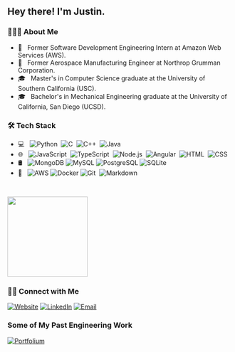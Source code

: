 <h2 align="left"> Hey there! I'm Justin.</h2>

<h3 align="left"> 👨🏻‍💻 About Me </h3>

- 💼 &nbsp; Former Software Development Engineering Intern at Amazon Web Services (AWS).
- 💼 &nbsp; Former Aerospace Manufacturing Engineer at Northrop Grumman Corporation.
- 🎓 &nbsp; Master's in Computer Science graduate at the University of Southern California (USC).
- 🎓 &nbsp; Bachelor's in Mechanical Engineering graduate at the University of California, San Diego (UCSD).


<h3 align="left">🛠 Tech Stack</h3>


- 💻 &nbsp; ![Python](https://img.shields.io/badge/-Python-333333?style=flat&logo=python)&nbsp; ![C](https://img.shields.io/badge/-C-333333?style=flat&logo=C&logoColor=A8B9CC)&nbsp; ![C++](https://img.shields.io/badge/-C++-333333?style=flat&logo=C%2B%2B&logoColor=00599C)&nbsp; ![Java](https://img.shields.io/badge/-Java-333333?style=flat&logo=Java&logoColor=FFA518)&nbsp;
- 🌐 &nbsp; ![JavaScript](https://img.shields.io/badge/-JavaScript-333333?style=flat&logo=javascript)&nbsp; ![TypeScript](https://img.shields.io/badge/-TypeScript-333333?style=flat&logo=typescript)&nbsp; ![Node.js](https://img.shields.io/badge/-Node.js-333333?style=flat&logo=node.js)&nbsp; ![Angular](https://img.shields.io/badge/-Angular-333333?style=flat&logo=angular)&nbsp; ![HTML](https://img.shields.io/badge/-HTML-333333?style=flat&logo=HTML5)&nbsp; ![CSS](https://img.shields.io/badge/-CSS-333333?style=flat&logo=CSS3&logoColor=1572B6)&nbsp;
- 🛢 &nbsp; ![MongoDB](https://img.shields.io/badge/-MongoDB-333333?style=flat&logo=MongoDB&logoColor=47A248) ![MySQL](https://img.shields.io/badge/-MySQL-333333?style=flat&logo=MySQL&logoColor=4479A1) ![PostgreSQL](https://img.shields.io/badge/-PostgreSQL-333333?style=flat&logo=PostgreSQL&logoColor=336791) ![SQLite](https://img.shields.io/badge/-SQLite-333333?style=flat&logo=SQLite&logoColor=003B57)
- 🔧 &nbsp; ![AWS](https://img.shields.io/badge/-AWS-333333?style=flat&logo=Amazon%20AWS&logoColor=232F3E) ![Docker](https://img.shields.io/badge/-Docker-333333?style=flat&logo=Docker&logoColor=2496ED) ![Git](https://img.shields.io/badge/-Git-333333?style=flat&logo=git)&nbsp; ![Markdown](https://img.shields.io/badge/-Markdown-333333?style=flat&logo=markdown)





<br/>

<p align="left">
    <a href="https://github.com/justindho">
    <img height="180em" src="https://github-readme-stats.vercel.app/api/?username=justindho&show_icons=true&title_color=fff&icon_color=79ff97&text_color=9f9f9f&bg_color=151515&include_all_commits=true&count_private=true" />
    </a>
</p>

<h3 align="left"> 🤝🏻 Connect with Me </h3>

<p align="left">
    <a href="https://justindho.github.io/"><img alt="Website" src="https://img.shields.io/badge/Website-www.justindho.github.io-blue?style=flat-square&logo=google-chrome"></a>
    <a href="https://www.linkedin.com/in/justindho/"><img alt="LinkedIn" src="https://img.shields.io/badge/LinkedIn-Justin%20Ho%20-blue?style=flat-square&logo=linkedin"></a>
    <a href="mailto:hojustin@usc.edu"><img alt="Email" src="https://img.shields.io/badge/Email-hojustin@usc.edu-blue?style=flat-square&logo=gmail"></a>
</p>

<h3 align="left"> Some of My Past Engineering Work</h3>
<p align="left">
    <a href="https://portfolium.com/justindho/"><img alt="Portfolium" src="https://img.shields.io/badge/Portfolium-justindho-blue?style=flat-square&logo=portfolium"></a>
</p>
